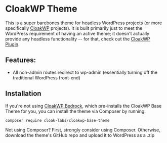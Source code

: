 # CloakWP Theme
This is a super barebones theme for headless WordPress projects (or more specifically [CloakWP](https://github.com/cloak-labs/cloakwp) projects). It is built primarily just to meet the WordPress requirement of having an active theme; it doesn't actually provide any headless functionality -- for that, check out the [CloakWP Plugin](https://github.com/cloak-labs/cloakwp/tree/main/plugins/cloakwp-plugin).

## Features:
- All non-admin routes redirect to wp-admin (essentially turning off the traditional WordPress front-end)

## Installation
If you're not using [CloakWP Bedrock](https://github.com/cloak-labs/cloakwp-bedrock), which pre-installs the CloakWP Base Theme for you, you can install the theme via Composer by running:
```bash
composer require cloak-labs/cloakwp-base-theme
```

Not using Composer? First, strongly consider using Composer. Otherwise, download the theme's GitHub repo and upload it to WordPress as a .zip
